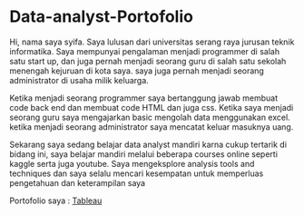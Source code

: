 # Data-analyst-Portofolio
Hi, nama saya syifa. Saya lulusan dari universitas serang raya jurusan teknik informatika. Saya mempunyai pengalaman menjadi programmer di salah satu start up, dan juga pernah menjadi seorang guru di salah satu sekolah menengah kejuruan di kota saya. saya juga pernah menjadi seorang administrator di usaha milik keluarga.

Ketika menjadi seorang programmer saya bertanggung jawab membuat code back end dan membuat code HTML dan juga css. Ketika saya menjadi seorang guru saya mengajarkan basic mengolah data menggunakan excel. ketika menjadi seorang administrator saya mencatat keluar masuknya uang.

Sekarang saya sedang belajar data analyst mandiri karna cukup tertarik di bidang ini, saya belajar mandiri melalui beberapa courses online seperti kaggle serta juga youtube. Saya mengeksplore analysis tools and techniques dan saya selalu mencari kesempatan untuk memperluas pengetahuan dan keterampilan saya

Portofolio saya : [Tableau](https://public.tableau.com/app/profile/syifanurinayah/vizzes)
